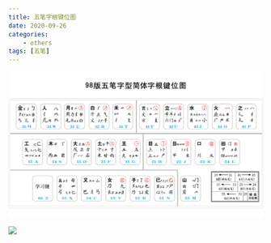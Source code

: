 ```yaml
---
title: 五笔字根键位图
date: 2020-09-26
categories: 
    - others
tags: [五笔]
---
```


![](https://raw.githubusercontent.com/literaryloong/imgchr/master/notes/img/040.jpg)

![](http://imgchr.lingwenlong.com/notes/img/040.jpg)
